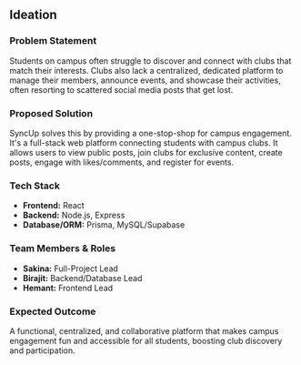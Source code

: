 ## Ideation

### Problem Statement
Students on campus often struggle to discover and connect with clubs that match their interests. Clubs also lack a centralized, dedicated platform to manage their members, announce events, and showcase their activities, often resorting to scattered social media posts that get lost.

### Proposed Solution
SyncUp solves this by providing a one-stop-shop for campus engagement. It's a full-stack web platform connecting students with campus clubs. It allows users to view public posts, join clubs for exclusive content, create posts, engage with likes/comments, and register for events.

### Tech Stack
* **Frontend:** React
* **Backend:** Node.js, Express
* **Database/ORM:** Prisma, MySQL/Supabase

### Team Members & Roles

* **Sakina:** Full-Project Lead
* **Birajit:** Backend/Database Lead
* **Hemant:** Frontend Lead

### Expected Outcome
A functional, centralized, and collaborative platform that makes campus engagement fun and accessible for all students, boosting club discovery and participation.
